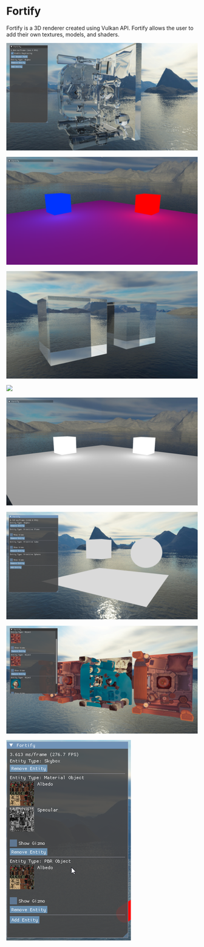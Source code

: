 # Fortify

Fortify is a 3D renderer created using Vulkan API. Fortify allows the user to add their own textures, models, and shaders.

![](https://github.com/Shivar-J/Fortify/blob/master/Demo/Fortify_FIP2jh5CVN.png)

![](https://github.com/Shivar-J/Fortify/blob/master/Demo/Fortify_y3ZFekqkRY.png)

![](https://github.com/Shivar-J/Fortify/blob/master/Demo/Fortify_OJCcHD0WJe.png)

![](https://github.com/Shivar-J/Fortify/blob/master/Demo/Fortify_7kyjYASFsi.gif)

![](https://github.com/Shivar-J/Fortify/blob/master/Demo/Fortify_O1QArscRnS.png)

![](https://github.com/Shivar-J/Fortify/blob/master/Demo/Fortify_TjCCwvQY4S.png)

![](https://github.com/Shivar-J/Fortify/blob/master/Demo/Fortify_foF5tX9S9t.png)

![](https://github.com/Shivar-J/Fortify/blob/master/Demo/Fortify_legU3S3EW4.png)
